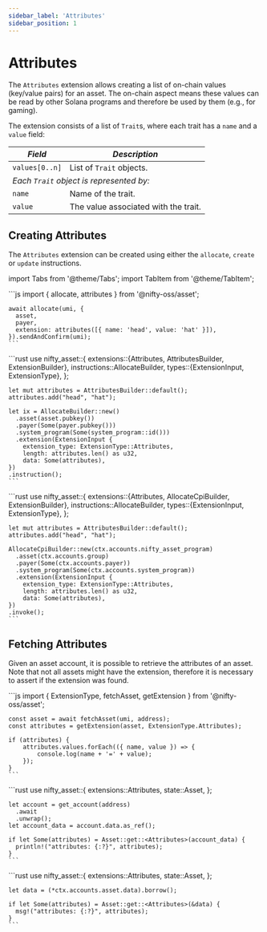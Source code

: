 ```yaml
---
sidebar_label: 'Attributes'
sidebar_position: 1
---
```


# Attributes

The `Attributes` extension allows creating a list of on-chain values (key/value pairs) for an asset. The on-chain aspect means these values can be read by other Solana programs and therefore be used by them (e.g., for gaming).

The extension consists of a list of `Trait`s, where each trait has a `name` and a `value` field:

<!-- Begin table -->
<table class="account-layout-table">
    <thead>
        <tr>
            <th><i>Field</i></th>
            <th><i>Description</i></th>
        </tr>
    </thead>
    <tbody>
        <tr>
            <td><code>values[0..n]</code></td>
            <td>List of <code>Trait</code> objects.</td>
        </tr>
        <tr>
            <td colspan="2"><i>Each <code>Trait</code> object is represented by:</i></td>
        </tr>
        <tr>
            <td><code>name</code></td>
            <td>Name of the trait.</td>
        </tr>
        <tr>
            <td><code>value</code></td>
            <td>The value associated with the trait.</td>
        </tr>
    </tbody>
</table>
<!-- End table -->

## Creating Attributes

The `Attributes` extension can be created using either the `allocate`, `create` or `update` instructions.

import Tabs from '@theme/Tabs';
import TabItem from '@theme/TabItem';

<Tabs>
  <TabItem value="javascript" label="JavaScript" default>
    ```js
    import { allocate, attributes } from '@nifty-oss/asset';

    await allocate(umi, {
      asset,
      payer,
      extension: attributes([{ name: 'head', value: 'hat' }]),
    }).sendAndConfirm(umi);
    ```
  </TabItem>
  <TabItem value="rust" label="Rust">
    ```rust
    use nifty_asset::{
      extensions::{Attributes, AttributesBuilder, ExtensionBuilder},
      instructions::AllocateBuilder,
      types::{ExtensionInput, ExtensionType},
    };

    let mut attributes = AttributesBuilder::default();
    attributes.add("head", "hat");

    let ix = AllocateBuilder::new()
      .asset(asset.pubkey())
      .payer(Some(payer.pubkey()))
      .system_program(Some(system_program::id()))
      .extension(ExtensionInput {
        extension_type: ExtensionType::Attributes,
        length: attributes.len() as u32,
        data: Some(attributes),
    })
    .instruction();
    ```
  </TabItem>
  <TabItem value="rust on-chain" label="Rust (on-chain)">
    ```rust
    use nifty_asset::{
      extensions::{Attributes, AllocateCpiBuilder, ExtensionBuilder},
      instructions::AllocateBuilder,
      types::{ExtensionInput, ExtensionType},
    };

    let mut attributes = AttributesBuilder::default();
    attributes.add("head", "hat");

    AllocateCpiBuilder::new(ctx.accounts.nifty_asset_program)
      .asset(ctx.accounts.group)
      .payer(Some(ctx.accounts.payer))
      .system_program(Some(ctx.accounts.system_program))
      .extension(ExtensionInput {
        extension_type: ExtensionType::Attributes,
        length: attributes.len() as u32,
        data: Some(attributes),
    })
    .invoke();
    ```
  </TabItem>
</Tabs>

## Fetching Attributes

Given an asset account, it is possible to retrieve the attributes of an asset. Note that not all assets might have the extension, therefore it is necessary to assert if the extension was found.

<Tabs>
  <TabItem value="javascript" label="JavaScript" default>
    ```js
    import {
      ExtensionType,
      fetchAsset,
      getExtension
    } from '@nifty-oss/asset';

    const asset = await fetchAsset(umi, address);
    const attributes = getExtension(asset, ExtensionType.Attributes);

    if (attributes) {
        attributes.values.forEach(({ name, value }) => {
            console.log(name + '=' + value);
        });
    }
    ```
  </TabItem>
  <TabItem value="rust" label="Rust">
    ```rust
    use nifty_asset::{
      extensions::Attributes,
      state::Asset,
    };

    let account = get_account(address)
      .await
      .unwrap();
    let account_data = account.data.as_ref();

    if let Some(attributes) = Asset::get::<Attributes>(account_data) {
      println!("attributes: {:?}", attributes);
    }
    ```
  </TabItem>
  <TabItem value="rust on-chain" label="Rust (on-chain)">
    ```rust
    use nifty_asset::{
      extensions::Attributes,
      state::Asset,
    };

    let data = (*ctx.accounts.asset.data).borrow();

    if let Some(attributes) = Asset::get::<Attributes>(&data) {
      msg!("attributes: {:?}", attributes);
    }
    ```
  </TabItem>
</Tabs>